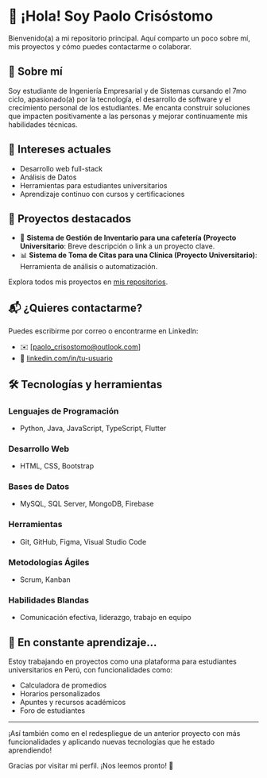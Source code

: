 # 👋 ¡Hola! Soy Paolo Crisóstomo

Bienvenido(a) a mi repositorio principal. Aquí comparto un poco sobre mí, mis proyectos y cómo puedes contactarme o colaborar.

## 🚀 Sobre mí

Soy estudiante de Ingeniería Empresarial y de Sistemas cursando el 7mo ciclo, apasionado(a) por la tecnología, el desarrollo de software y el crecimiento personal de los estudiantes. Me encanta construir soluciones que impacten positivamente a las personas y mejorar continuamente mis habilidades técnicas.

## 🧠 Intereses actuales

- Desarrollo web full-stack
- Análisis de Datos
- Herramientas para estudiantes universitarios
- Aprendizaje continuo con cursos y certificaciones

## 💼 Proyectos destacados

- 🔧 **Sistema de Gestión de Inventario para una cafetería (Proyecto Universitario**: Breve descripción o link a un proyecto clave.
- 📊 **Sistema de Toma de Citas para una Clínica (Proyecto Universitario)**: Herramienta de análisis o automatización.

Explora todos mis proyectos en [mis repositorios](https://github.com/pcrisho?tab=repositories).

## 📬 ¿Quieres contactarme?

Puedes escribirme por correo o encontrarme en LinkedIn:

- ✉️ [paolo_crisostomo@outlook.com]
- 💼 [linkedin.com/in/tu-usuario](https://www.linkedin.com/in/paolo-crisostomo/)

## 🛠️ Tecnologías y herramientas

### Lenguajes de Programación
- Python, Java, JavaScript, TypeScript, Flutter

### Desarrollo Web
- HTML, CSS, Bootstrap

### Bases de Datos
- MySQL, SQL Server, MongoDB, Firebase

### Herramientas
- Git, GitHub, Figma, Visual Studio Code

### Metodologías Ágiles
- Scrum, Kanban

### Habilidades Blandas
- Comunicación efectiva, liderazgo, trabajo en equipo

## 🌱 En constante aprendizaje...

Estoy trabajando en proyectos como una plataforma para estudiantes universitarios en Perú, con funcionalidades como:

- Calculadora de promedios
- Horarios personalizados
- Apuntes y recursos académicos
- Foro de estudiantes

---

¡Así también como en el redespliegue de un anterior proyecto con más funcionalidades y aplicando nuevas tecnologías que he estado aprendiendo!

Gracias por visitar mi perfil. ¡Nos leemos pronto! 🚀
